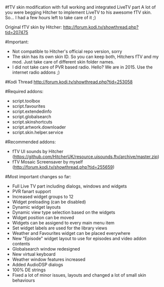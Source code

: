 #fTV skin modification with full working and integrated LiveTV part
A lot of you were begging Hitcher to implement LiveTV to his awesome fTV skin. So... I had a few hours left to take care of it ;)

Original fTV skin by Hitcher: http://forum.kodi.tv/showthread.php?tid=207475

#Important:
- Not compatible to Hitcher's official repo version, sorry
- The skin has its own skin ID. So you can keep both, Hitchers fTV and my mod. Just take care of different skin folder names.
- I did not take care of PVR based radio. Hello? We are in 2015. Use the internet radio addons ;)

#Kodi Thread
http://forum.kodi.tv/showthread.php?tid=253058

#Required addons:
- script.toolbox
- script.favourites
- script.extendedinfo
- script.globalsearch
- script.skinshortcuts
- script.artwork.downloader
- script.skin.helper.service

#Recommended addons:
- fTV UI sounds by Hitcher (https://github.com/HitcherUK/resource.uisounds.ftv/archive/master.zip)
- fTV Mosaic Screensaver by myself (http://forum.kodi.tv/showthread.php?tid=255659)


#Most important changes so far:
- Full Live TV part including dialogs, windows and widgets
- PVR fanart support
- Increased widget groups to 12
- Widget preloading (can be disabled)
- Dynamic widget layouts
- Dynamic view type selection based on the widgets	
- Widget position can be moved
- Widgets can be assigend to every main menu item
- Set widget labels are used for the library views
- Weather and Favourites widget can be placed everywhere
- New "Episode" widget layout to use for episodes and video addon contents
- Globalsearch window redesigned
- New virtual keyboard
- Weather window features increased
- Added AudioDSP dialogs
- 100% DE strings
- Fixed a lot of minor issues, layouts and changed a lot of small skin behaviours
